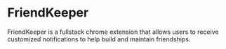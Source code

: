 # FriendKeeper
FriendKeeper is a fullstack chrome extension that allows users to receive customized notifications to help build and maintain friendships.
